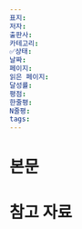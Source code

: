 ```yaml
---
표지: 
저자: 
출판사: 
카테고리: 
✅상태: 
날짜: 
페이지: 
읽은 페이지: 
달성률: 
평점: 
한줄평: 
N줄평: 
tags:
---
```

# 본문

# 참고 자료

